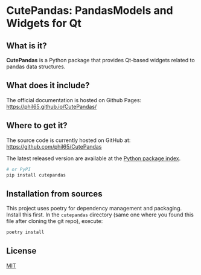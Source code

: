 # CutePandas: PandasModels and Widgets for Qt

## What is it?

**CutePandas** is a Python package that provides Qt-based widgets related to pandas data structures.


## What does it include?
The official documentation is hosted on Github Pages: https://phil65.github.io/CutePandas/


## Where to get it?
The source code is currently hosted on GitHub at:
https://github.com/phil65/CutePandas

The latest released version are available at the [Python
package index](https://pypi.org/project/cutepandas).

```sh
# or PyPI
pip install cutepandas
```

## Installation from sources

This project uses poetry for dependency management and packaging. Install this first.
In the `cutepandas` directory (same one where you found this file after
cloning the git repo), execute:

```sh
poetry install
```

## License
[MIT](LICENSE)
